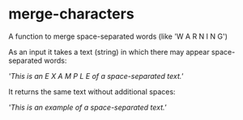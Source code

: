 # merge-characters
A function to merge space-separated words (like 'W A R N I N G')


As an input it takes a text (string) in which there may appear space-separated words:

_'This is an E X A M P L E of a space-separated text.'_


It returns the same text without additional spaces:

_'This is an example of a space-separated text.'_
